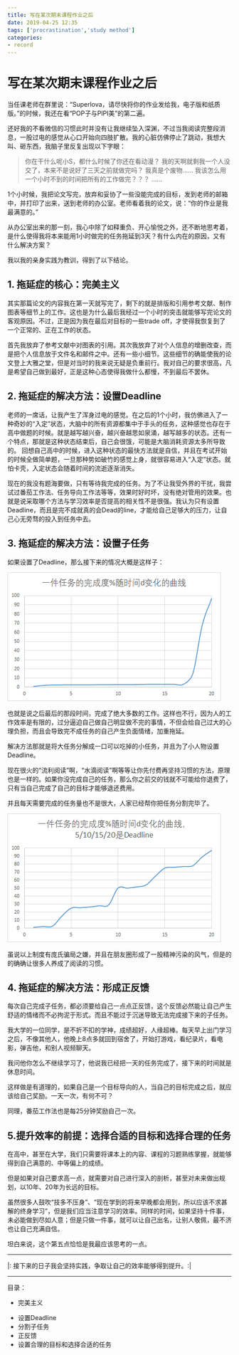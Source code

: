 ```yaml
---
title: 写在某次期末课程作业之后
date: 2019-04-25 12:35
tags: ['procrastination','study method']
categories:
- record
---
```


# 写在某次期末课程作业之后

当任课老师在群里说：“Superlova，请尽快将你的作业发给我，电子版和纸质版。”的时候，我还在看“POP子与PIPI美”的第二遍。

还好我的不看微信的习惯此时并没有让我继续坠入深渊，不过当我阅读完整段消息，一股过电的感觉从心口开始向四肢扩散。我的心脏仿佛停止了跳动，我想大叫、砸东西，我脑子里反复出现以下字眼：

> 你在干什么呢小S，都什么时候了你还在看动漫？
> 我的天啊就剩我一个人没交了，本来不是说好了三天之前就做完吗？
> 我真是个废物……
> 我该怎么用一个小时不到的时间把所有的工作做完？？？
……

1个小时候，我把论文写完，放弃和妥协了一些没能完成的目标，发到老师的邮箱中，并打印了出来，送到老师的办公室。老师看着我的论文，说：“你的作业是我最满意的。”

从办公室出来的那一刻，我心中除了如释重负、开心愉悦之外，还不断地思考着，是什么使得我将本来能用1小时做完的任务拖延到3天？有什么内在的原因，又有什么解决方案？

我以我的亲身实践为教训，得到了以下结论。

## 1. 拖延症的核心：完美主义

其实那篇论文的内容我在第一天就写完了，剩下的就是排版和引用参考文献、制作图表等细节上的工作。这也是为什么最后我经过一个小时的突击就能够写完论文的客观原因。不过，正是因为我在最后对目标的一些trade off，才使得我恢复到了一个正常的、正在工作的状态。

首先我放弃了参考文献中对图表的引用。其次我放弃了对个人信息的增删改查，而是把个人信息放于文件名和邮件之中。还有一些小细节。这些细节的确能使我的论文登上大雅之堂，但是对当时的我来说无疑是负重前行。我对自己的要求很高，凡是希望自己做到最好，正是这种心态使得我做什么都慢，不到最后不罢休。

## 2. 拖延症的解决方法：设置Deadline

老师的一席话，让我产生了浑身过电的感觉。在之后的1个小时，我仿佛进入了一种奇妙的“入定”状态，大脑中的所有资源都集中于手头的任务，这种感觉也存在于高中做题的时候。就是越写越兴奋，越兴奋越思如泉涌，越写越多的状态。还有一个特点，那就是这种状态结束后，自己会很饿，可能是大脑消耗资源太多所导致的。
回想自己高中的时候，进入这种状态的最快方法就是自信，并且在考试开始的时候全做简单题，一旦那种势如破竹的感觉上身，就很容易进入“入定”状态。就怕卡壳，入定状态会随着时间的流逝逐渐消失。

现在的我没有题海要做，只有等待我完成的任务。为了不让我受外界的干扰，我尝试过番茄工作法、任务导向工作法等等，效果时好时坏，没有绝对管用的效果。也就是说采取哪个方法与学习效率是否提高的相关性不是很强。我认为只有设置Deadline，而且是完不成就真的会Dead的line，才能给自己足够大的压力，让自己心无旁骛的投入到任务中去。

## 3. 拖延症的解决方法：设置子任务

如果设置了Deadline，那么接下来的情况大概是这样子：

![任务完成度曲线](.\写在某次期末课程作业之后\任务完成度曲线.png)

也就是说之后最后的那段时间，完成了绝大多数的工作。这样也不行，因为人的工作效率是有限的，过分逼迫自己做自己明显做不完的事情，不但会给自己过大的心理负担，而且会导致完不成任务的自己产生负面情绪，加重拖延。

解决方法那就是将大任务分解成一口可以吃掉的小任务，并且为了小人物设置Deadline。

现在很火的“流利阅读”啊，“水滴阅读”啊等等让你先付费再坚持习惯的方法，原理也是一样的。如果你没完成自己的任务，那么你之前交的钱就不可能给你退费了，只有当自己完成了自己的目标才能够退还费用。

并且每天需要完成的任务量也不是很大，人家已经帮你把任务分割完毕了。

![任务完成度曲线四个Deadline](.\写在某次期末课程作业之后\任务完成度曲线四个Deadline.png)

虽说以上制度有庞氏骗局之嫌，并且在朋友圈形成了一股精神污染的风气，但是的的确确让很多人养成了阅读的习惯。

## 4. 拖延症的解决方法：形成正反馈

每次自己完成子任务，都必须要给自己一点点正反馈，这个反馈必然能让自己产生舒适的情绪而不必拘泥于形式。而且不能过于沉迷导致无法完成接下来的子任务。

我大学的一位同学，是不折不扣的学神，成绩超好，人缘超棒。每天早上出门学习之后，不像其他人，他晚上8点多就回到宿舍了，开始打游戏，看纪录片，看电影，弹吉他，和别人视频聊天。

我问他你怎么不继续学习了，他说我已经把一天的任务完成了，接下来的时间就是休息时间。

这样做是有道理的，如果自己是一个目标导向的人，当自己的目标完成之后，就应该给自己奖励。一天一次，有何不可？

同理，番茄工作法也是每25分钟奖励自己一次。

## 5.提升效率的前提：选择合适的目标和选择合理的任务

在高中，甚至在大学，我们只需要将课本上的内容、课程的习题熟练掌握，就能够得到自己满意的、中等偏上的成绩。

但是如果对自己要求高一点，就需要对自己进行深入的剖析，甚至对未来做出规划，以10年、20年为长远的目标。

虽然很多人鼓吹“技多不压身”、“现在学到的将来早晚都会用到，所以应该不求甚解的终身学习”，但是我们应当注意学习的效率。同样的时间，如果坚持十件事，未必能做到尽如人意；但是只做一件事，就可以让自己出名，让别人敬佩，最不济也让自己充满自信。

坦白来说，这个第五点恰恰是我最应该思考的一点。

---

|: 接下来的日子我会坚持实践，争取让自己的效率能够得到提升。:|

---

目录：
* 完美主义
- 设置Deadline
- 分割子任务
- 正反馈
- 设置合理的目标和选择合适的任务

